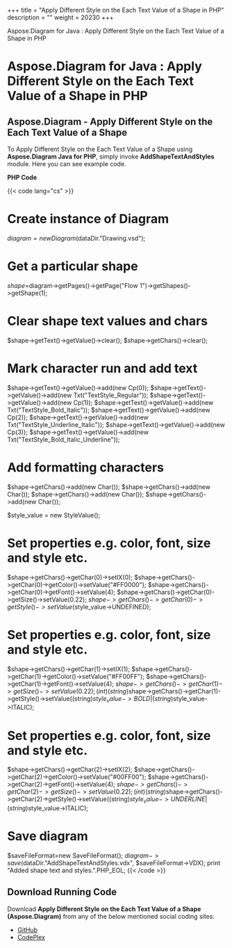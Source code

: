 +++
title = "Apply Different Style on the Each Text Value of a Shape in PHP" 
description = "" 
weight = 20230 
+++

Aspose.Diagram for Java : Apply Different Style on the Each Text Value of a Shape in PHP  

# Aspose.Diagram for Java : Apply Different Style on the Each Text Value of a Shape in PHP


## Aspose.Diagram - Apply Different Style on the Each Text Value of a Shape

To Apply Different Style on the Each Text Value of a Shape using **Aspose.Diagram Java for PHP**, simply invoke **AddShapeTextAndStyles** module. Here you can see example code.

**PHP Code**

{{< code lang="cs" >}}
# Create instance of Diagram
$diagram = new Diagram($dataDir."Drawing.vsd");

# Get a particular shape
$shape=$diagram->getPages()->getPage("Flow 1")->getShapes()->getShape(1);

# Clear shape text values and chars
$shape->getText()->getValue()->clear();
$shape->getChars()->clear();

# Mark character run and add text
$shape->getText()->getValue()->add(new Cp(0));
$shape->getText()->getValue()->add(new Txt("TextStyle_Regular"));
$shape->getText()->getValue()->add(new Cp(1));
$shape->getText()->getValue()->add(new Txt("TextStyle_Bold_Italic"));
$shape->getText()->getValue()->add(new Cp(2));
$shape->getText()->getValue()->add(new Txt("TextStyle_Underline_Italic"));
$shape->getText()->getValue()->add(new Cp(3));
$shape->getText()->getValue()->add(new Txt("TextStyle_Bold_Italic_Underline"));

# Add formatting characters
$shape->getChars()->add(new Char());
$shape->getChars()->add(new Char());
$shape->getChars()->add(new Char());
$shape->getChars()->add(new Char());

$style_value = new StyleValue();

# Set properties e.g. color, font, size and style etc.
$shape->getChars()->getChar(0)->setIX(0);
$shape->getChars()->getChar(0)->getColor()->setValue("#FF0000");
$shape->getChars()->getChar(0)->getFont()->setValue(4);
$shape->getChars()->getChar(0)->getSize()->setValue(0.22);
$shape->getChars()->getChar(0)->getStyle()->setValue($style_value->UNDEFINED);

# Set properties e.g. color, font, size and style etc.
$shape->getChars()->getChar(1)->setIX(1);
$shape->getChars()->getChar(1)->getColor()->setValue("#FF00FF");
$shape->getChars()->getChar(1)->getFont()->setValue(4);
$shape->getChars()->getChar(1)->getSize()->setValue(0.22);
(int)(string)$shape->getChars()->getChar(1)->getStyle()->setValue((string)$style_value->BOLD | (string)$style_value->ITALIC);

# Set properties e.g. color, font, size and style etc.
$shape->getChars()->getChar(2)->setIX(2);
$shape->getChars()->getChar(2)->getColor()->setValue("#00FF00");
$shape->getChars()->getChar(2)->getFont()->setValue(4);
$shape->getChars()->getChar(2)->getSize()->setValue(0.22);
(int)(string)$shape->getChars()->getChar(2)->getStyle()->setValue((string)$style_value->UNDERLINE | (string)$style_value->ITALIC);

# Save diagram
$saveFileFormat=new SaveFileFormat();
$diagram->save($dataDir."AddShapeTextAndStyles.vdx", $saveFileFormat->VDX);
print "Added shape text and styles.".PHP_EOL;
{{< /code >}}

## Download Running Code

Download **Apply Different Style on the Each Text Value of a Shape (Aspose.Diagram)** from any of the below mentioned social coding sites:

*   [GitHub](https://github.com/asposediagram/Aspose.Diagram-for-Java/blob/master/Plugins/Aspose_Diagram_Java_for_PHP/src/aspose/diagram/WorkingwithText/AddShapeTextAndStyles.php)
*   [CodePlex](https://asposediagramjavaphp.codeplex.com/SourceControl/latest#src/aspose/diagram/WorkingwithText/AddShapeTextAndStyles.php)

